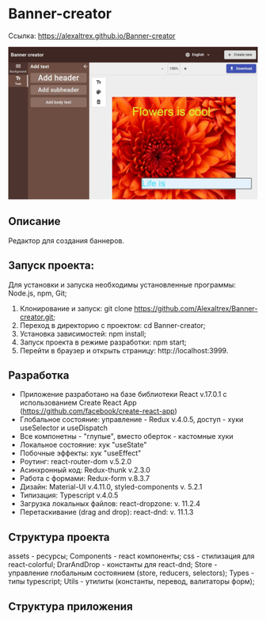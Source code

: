 # Banner-creator
Ссылка: https://alexaltrex.github.io/Banner-creator

<img src="src/assets/img/00.jpg" width="600">

## Описание
Редактор для создания баннеров.

## Запуск проекта:
Для установки и запуска необходимы установленные программы: Node.js, npm, Git;
1. Клонирование и запуск: git clone https://github.com/Alexaltrex/Banner-creator.git;
2. Переход в директорию с проектом: cd Banner-creator;
3. Установка зависимостей: npm install;
4. Запуск проекта в режиме разработки: npm start;
5. Перейти в браузер и открыть страницу: http://localhost:3999.

## Разработка
* Приложение разработано на базе библиотеки React v.17.0.1 с использованием Create React App (https://github.com/facebook/create-react-app)
* Глобальное состояние: управление - Redux v.4.0.5, доступ - хуки useSelector и useDispatch
* Все компонетны - "глупые", вместо оберток - кастомные хуки
* Локальное состояние: хук "useState"
* Побочные эффекты: хук "useEffect"
* Роутинг: react-router-dom v.5.2.0
* Асинхронный код: Redux-thunk v.2.3.0
* Работа с формами: Redux-form v.8.3.7
* Дизайн: Material-UI v.4.11.0, styled-components v. 5.2.1
* Типизация: Typescript v.4.0.5
* Загрузка локальных файлов: react-dropzone: v. 11.2.4
* Перетаскивание (drag and drop): react-dnd: v. 11.1.3

## Структура проекта
assets - ресурсы;
Components - react компоненты;
css - стилизация для react-colorful;
DrarAndDrop - константы для react-dnd;
Store - управление глобальным состоянием (store, reducers, selectors);
Types - типы typescript;
Utils - утилиты (константы, перевод, валитаторы форм);

## Структура приложения
